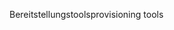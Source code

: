 <span data-ttu-id="38bca-101">Bereitstellungstools</span><span class="sxs-lookup"><span data-stu-id="38bca-101">provisioning tools</span></span>